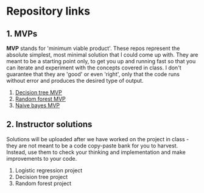 # Repository links

## 1. MVPs

**MVP** stands for 'minimum viable product'. These repos represent the absolute simplest, most minimal solution that I could come up with. They are meant to be a starting point only, to get you up and running fast so that you can iterate and experiment with the concepts covered in class. I don't guarantee that they are 'good' or even 'right', only that the code runs without error and produces the desired type of output.

1. [Decision tree MVP](https://github.com/4GeeksAcademy/gperdrizet-decision-tree-project/blob/main/src/mvp.ipynb)
2. [Random forest MVP](https://github.com/4GeeksAcademy/gperdrizet-random-forest-project/blob/main/src/mvp.ipynb)
3. [Naive bayes MVP](https://github.com/4GeeksAcademy/gperdrizet-naive-bayes-project/blob/main/src/mvp.ipynb)

## 2. Instructor solutions

Solutions will be uploaded after we have worked on the project in class - they are not meant to be a code copy-paste bank for you to harvest. Instead, use them to check your thinking and implementation and make improvements to your code.

1. Logistic regression project
2. Decision tree project
3. Random forest project
